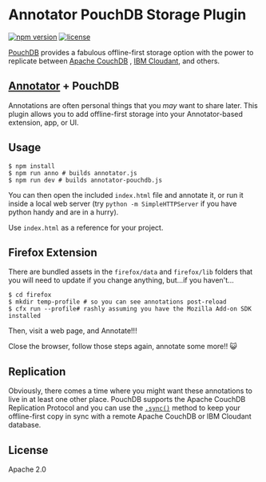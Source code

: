 # Annotator PouchDB Storage Plugin

[![npm version](https://img.shields.io/npm/v/annotator-pouchdb.svg)](https://www.npmjs.com/package/annotator-pouchdb)
[![license](https://img.shields.io/github/license/bigbluehat/annotator-pouchdb.svg)](http://www.apache.org/licenses/LICENSE-2.0)

[PouchDB](http://pouchdb.com/) provides a fabulous offline-first storage option
with the power to replicate between [Apache CouchDB](http://couchdb.apache.org)
, [IBM Cloudant](http://cloudant.com/), and others.

## [Annotator](http://annotatorjs.org/) + PouchDB

Annotations are often personal things that you *may* want to share later. This
plugin allows you to add offline-first storage into your Annotator-based
extension, app, or UI.

## Usage

```
$ npm install
$ npm run anno # builds annotator.js
$ npm run dev # builds annotator-pouchdb.js
```

You can then open the included `index.html` file and annotate it, or run it
inside a local web server (try `python -m SimpleHTTPServer` if you have python
handy and are in a hurry).

Use `index.html` as a reference for your project.

## Firefox Extension

There are bundled assets in the `firefox/data` and `firefox/lib` folders that
you will need to update if you change anything, but...if you haven't...

```
$ cd firefox
$ mkdir temp-profile # so you can see annotations post-reload
$ cfx run --profile# rashly assuming you have the Mozilla Add-on SDK installed
```

Then, visit a web page, and Annotate!!!

Close the browser, follow those steps again, annotate some more!! :smiley_cat:

## Replication

Obviously, there comes a time where you might want these annotations to live
in at least one other place. PouchDB supports the Apache CouchDB Replication
Protocol and you can use the [`.sync()`](http://pouchdb.com/api.html#sync)
method to keep your offline-first copy in sync with a remote Apache CouchDB
or IBM Cloudant database.

## License
Apache 2.0
